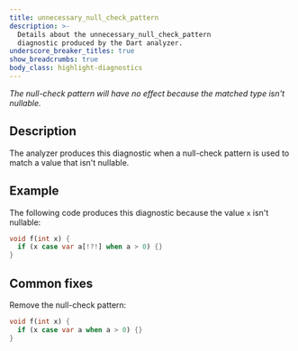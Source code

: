 ```yaml
---
title: unnecessary_null_check_pattern
description: >-
  Details about the unnecessary_null_check_pattern
  diagnostic produced by the Dart analyzer.
underscore_breaker_titles: true
show_breadcrumbs: true
body_class: highlight-diagnostics
---
```


_The null-check pattern will have no effect because the matched type isn't
nullable._

## Description

The analyzer produces this diagnostic when a null-check pattern is used to
match a value that isn't nullable.

## Example

The following code produces this diagnostic because the value `x` isn't
nullable:

```dart
void f(int x) {
  if (x case var a[!?!] when a > 0) {}
}
```

## Common fixes

Remove the null-check pattern:

```dart
void f(int x) {
  if (x case var a when a > 0) {}
}
```
